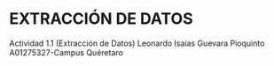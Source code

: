 # EXTRACCIÓN DE DATOS
Actividad 1.1 (Extracción de Datos)
Leonardo Isaías Guevara Pioquinto
A01275327-Campus Quéretaro
